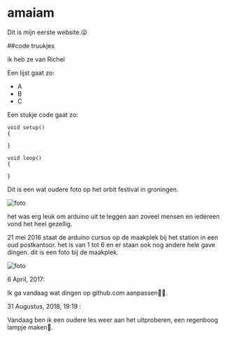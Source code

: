 # amaiam


Dit is mijn eerste website.😜

##code truukjes

ik heb ze van Richel



Een lijst gaat zo:

 * A
 * B
 * C

Een stukje code gaat zo:

```
void setup() 
{

}

void loop()
{

}
```

Dit is een wat oudere foto op het orbit festival in groningen.

![foto](20151218OrbitFest.jpg)

het was erg leuk om arduino uit te leggen aan zoveel mensen en iedereen vond het heel gezellig.

21 mei 2016 staat de arduino cursus op de maakplek
bij het station in een oud postkantoor.
het is van 1 tot 6 en er staan ook nog andere hele gave dingen.
dit is een foto bij de maakplek.

![foto](20160521Maakplek2.jpg)

6 April, 2017:

Ik ga vandaag wat dingen op github.com aanpassen👩‍💻.

31 Augustus, 2018, 19:19 :

Vandaag ben ik een oudere les weer aan het uitproberen, een regenboog lampje maken🌈.


